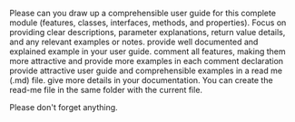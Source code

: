 Please can you draw up a comprehensible user guide for this complete module (features, classes, interfaces, methods, and properties). Focus on providing clear descriptions, parameter explanations, return value details, and any relevant examples or notes. provide well documented and explained example in your user guide.
comment all features, making them more attractive and provide more examples in each comment declaration
provide attractive user guide and comprehensible examples in a read me (.md)  file. give more details in your documentation. You can create the read-me file in the same folder with the current file.

Please don't forget anything.
